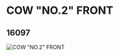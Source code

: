 # COW "NO.2" FRONT
## 16097
![COW "NO.2" FRONT](https://lc-www-live-s.legocdn.com/media/bricks/5/2/6057416.jpg)